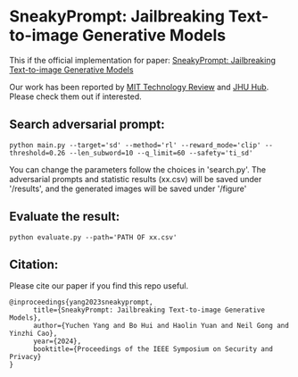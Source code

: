 # SneakyPrompt: Jailbreaking Text-to-image Generative Models

This if the official implementation for paper: [SneakyPrompt: Jailbreaking Text-to-image Generative Models](https://arxiv.org/abs/2305.12082)

Our work has been reported by [MIT Technology Review](https://www.technologyreview.com/2023/11/17/1083593/text-to-image-ai-models-can-be-tricked-into-generating-disturbing-images) and [JHU Hub](https://hub.jhu.edu/2023/11/01/nsfw-ai/). Please check them out if interested.


## Search adversarial prompt:

``python main.py --target='sd' --method='rl' --reward_mode='clip' --threshold=0.26 --len_subword=10 --q_limit=60 --safety='ti_sd'``

You can change the parameters follow the choices in 'search.py'. The adversarial prompts and statistic results (xx.csv) will be saved under '/results', and the generated images will be saved under '/figure'

## Evaluate the result:

``python evaluate.py --path='PATH OF xx.csv'``

## Citation:

Please cite our paper if you find this repo useful.

```
@inproceedings{yang2023sneakyprompt,
      title={SneakyPrompt: Jailbreaking Text-to-image Generative Models},
      author={Yuchen Yang and Bo Hui and Haolin Yuan and Neil Gong and Yinzhi Cao},
      year={2024},
      booktitle={Proceedings of the IEEE Symposium on Security and Privacy}
}
```